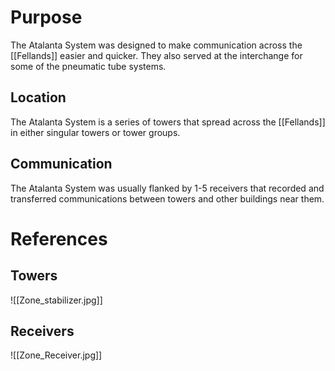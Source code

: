 # Purpose
The Atalanta System was designed to make communication across the [[Fellands]] easier and quicker. They also served at the interchange for some of the pneumatic tube systems.
## Location
The Atalanta System is a series of towers that spread across the [[Fellands]] in either singular towers or tower groups.
## Communication
The Atalanta System was usually flanked by 1-5 receivers that recorded and transferred communications between towers and other buildings near them. 
# References
## Towers
![[Zone_stabilizer.jpg]]
## Receivers
![[Zone_Receiver.jpg]]